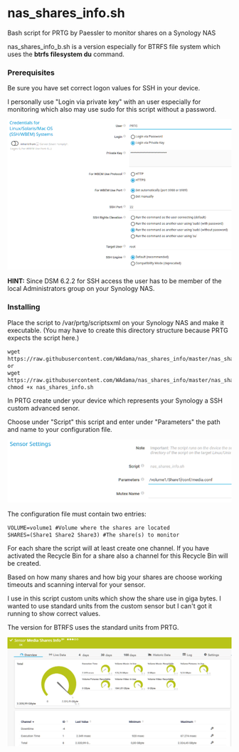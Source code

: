 # nas_shares_info.sh

Bash script for PRTG by Paessler to monitor shares on a Synology NAS

nas_shares_info_b.sh is a version especially for BTRFS file system which uses the **btrfs filesystem du** command.

### Prerequisites

Be sure you have set correct logon values for SSH in your device.

I personally use "Login via private key" with an user especially for monitoring which also may use sudo for this script without a password.

![Screenshot1](https://github.com/WAdama/nas_shares_info/blob/master/images/ssh_settings.png)

**HINT:** Since DSM 6.2.2 for SSH access the user has to be member of the local Administrators group on your Synology NAS.

### Installing

Place the script to /var/prtg/scriptsxml on your Synology NAS and make it executable. (You may have to create this directory structure because PRTG expects the script here.)

```
wget https://raw.githubusercontent.com/WAdama/nas_shares_info/master/nas_shares_info.sh
or
wget https://raw.githubusercontent.com/WAdama/nas_shares_info/master/nas_shares_info_b.sh
chmod +x nas_shares_info.sh
```

In PRTG create under your device which represents your Synology a SSH custom advanced senor. 

Choose under "Script" this script and enter under "Parameters" the path and name to your configuration file.

![Screenshot1](https://github.com/WAdama/nas_shares_info/blob/master/images/nas_shares_info.png)

The configuration file must contain two entries:

```
VOLUME=volume1 #Volume where the shares are located
SHARES=(Share1 Share2 Share3) #The share(s) to monitor
```
For each share the script will at least create one channel. If you have activated the Recycle Bin for a share also a channel for this Recycle Bin will be created.

Based on how many shares and how big your shares are choose working timeouts and scanning interval for your sensor.

I use in this script custom units which show the share use in giga bytes. I wanted to use standard units from the custom sensor but I can't got it running to show correct values.

The version for BTRFS uses the standard units from PRTG.

![Screenshot1](https://github.com/WAdama/nas_shares_info/blob/master/images/nas_shares_info_sensor.png)
